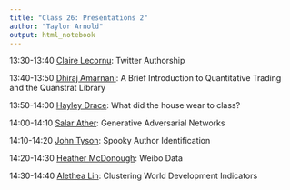```yaml
---
title: "Class 26: Presentations 2"
author: "Taylor Arnold"
output: html_notebook
---
```




13:30-13:40	[Claire Lecornu](../assets/final_project/lecornu.html): Twitter Authorship

13:40-13:50	[Dhiraj Amarnani](../assets/final_project/amarnani.html): A Brief Introduction to Quantitative Trading and the Quanstrat Library

13:50-14:00	[Hayley Drace](../assets/final_project/drace.html): What did the house wear to class?

14:00-14:10	[Salar Ather](../assets/final_project/ather.html): Generative Adversarial Networks

14:10-14:20	[John Tyson](../assets/final_project/tyson.html): Spooky Author Identification

14:20-14:30	[Heather McDonough](../assets/final_project/mcdonough.html): Weibo Data

14:30-14:40	[Alethea Lin](../assets/final_project/lin.html): Clustering World Development Indicators
